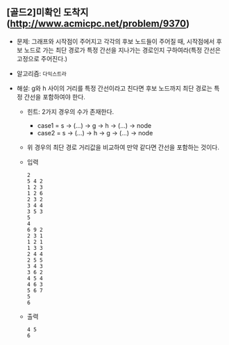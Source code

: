 ## [골드2]미확인 도착지(http://www.acmicpc.net/problem/9370)

- 문제: 그래프와 시작점이 주어지고 각각의 후보 노드들이 주어질 때, 시작점에서 후보 노드로 가는 최단 경로가 특정 간선을 지나가는 경로인지 구하여라(특정 간선은 고정으로 주어진다.)

* 알고리즘: `다익스트라`

* 해설: g와 h 사이의 거리를 특정 간선이라고 친다면 후보 노드까지 최단 경로는 특정 간선을 포함하여야 한다.

  - 힌트: 2가지 경우의 수가 존재한다.

    - case1 = s -> (...) -> g -> h -> (...) -> node
    - case2 = s -> (...) -> h -> g -> (...) -> node

  - 위 경우의 최단 경로 거리값을 비교하여 만약 같다면 간선을 포함하는 것이다.

  - 입력

    ```
    2
    5 4 2
    1 2 3
    1 2 6
    2 3 2
    3 4 4
    3 5 3
    5
    4
    6 9 2
    2 3 1
    1 2 1
    1 3 3
    2 4 4
    2 5 5
    3 4 3
    3 6 2
    4 5 4
    4 6 3
    5 6 7
    5
    6
    ```

  - 출력

    ```
    4 5
    6
    ```

<br>
